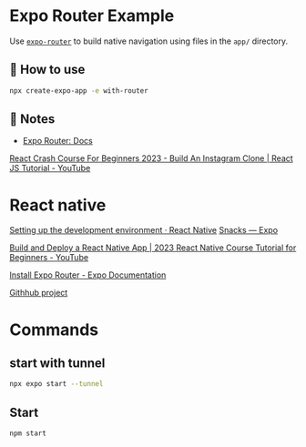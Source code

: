 # Expo Router Example

Use [`expo-router`](https://docs.expo.dev/router/introduction/) to build native navigation using files in the `app/` directory.

## 🚀 How to use

```sh
npx create-expo-app -e with-router
```

## 📝 Notes

- [Expo Router: Docs](https://docs.expo.dev/router/introduction/)



[React Crash Course For Beginners 2023 - Build An Instagram Clone | React JS Tutorial - YouTube](https://www.youtube.com/watch?v=Zm5lw5Nav1w)


# React native
[Setting up the development environment · React Native](https://reactnative.dev/docs/environment-setup)
[Snacks — Expo](https://expo.dev/accounts/rmarcello/snacks)

[Build and Deploy a React Native App | 2023 React Native Course Tutorial for Beginners - YouTube](https://www.youtube.com/watch?v=mJ3bGvy0WAY)

[Install Expo Router - Expo Documentation](https://docs.expo.dev/router/installation/)

[Githhub project](https://github.com/adrianhajdin/project_react_native_jobs/)

# Commands
## start with tunnel

```bash
npx expo start --tunnel
```

## Start
```bash 
npm start
```